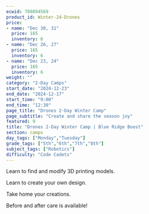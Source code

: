 ```yaml
---
ecwid: 708094569
product_id: Winter-24-Drones
price:
- name: "Dec 30, 31"
  price: 165
  inventory: 6
- name: "Dec 26, 27"
  price: 165
  inventory: 6
- name: "Dec 23, 24"
  price: 165
  inventory: 6
weight: ""
category: "2-Day Camps"
start_date: "2024-12-23"
end_date: "2024-12-17"
start_time: "9:00"
end_time: "12:30"
page_title: "Drones 2-Day Winter Camp"
page_subtitle: "Create and share the season joy"
featured: 9
title: "Drones 2-Day Winter Camp | Blue Ridge Boost"
section: camps
day_tags: ["Monday","Tuesday"]
grade_tags: ["5th","6th","7th","8th"]
subject_tags: ["Robotics"]
difficulty: "Code Cadets"
---
```

<p>Learn to find and modify 3D printing models.</p><p>Learn to create your own design.</p><p>Take home your creations.</p><p>Before and after care is available!</p>
